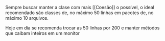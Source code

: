 Sempre buscar manter a clase com mais [[Coesão]] o possível, o ideal recomendado são classes de, no máximo 50 linhas em pacotes de, no máximo 10 arquivos.

Hoje em dia se recomenda trocar as 50 linhas por 200 e manter métodos que caibam inteiros em um monitor